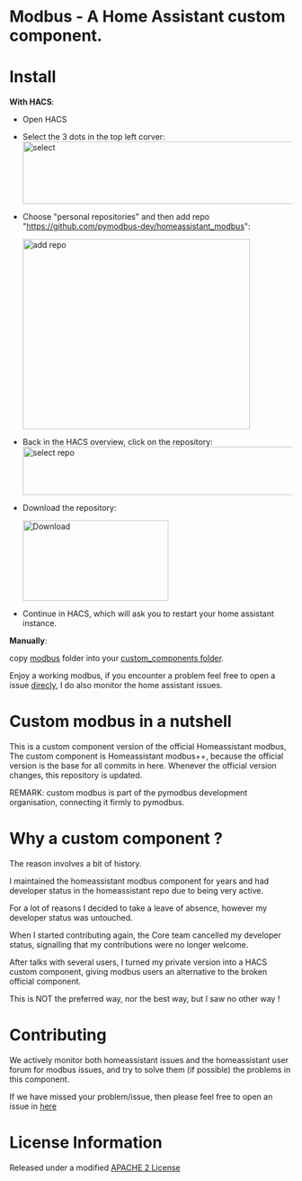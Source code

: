 Modbus - A Home Assistant custom component.
=== 

Install
===

**With HACS**:

- Open HACS
- Select the 3 dots in the top left corver:
  <img width="1061" height="111" alt="select" src="https://github.com/user-attachments/assets/bae0fde3-f6e7-4d3d-b53c-397d1c46d7b3" />

- Choose "personal repositories" and then add repo
  "https://github.com/pymodbus-dev/homeassistant_modbus":

  <img width="404" height="338" alt="add repo" src="https://github.com/user-attachments/assets/e9332384-b050-41fc-a012-af8fc9f2bd90" />

- Back in the HACS overview, click on the repository:
  <img width="1046" height="86" alt="select repo" src="https://github.com/user-attachments/assets/39a64276-4e57-46c8-a452-2afac64caaf3" />

- Download the repository:


  <img width="259" height="143" alt="Download" src="https://github.com/user-attachments/assets/835c1aef-c495-4d6d-80ba-36093f12d8da" />

- Continue in HACS, which will ask you to restart your home assistant instance.

**Manually**:

   copy [modbus](https://github.com/pymodbus-dev/homeassistant_modbus/blob/dev/custom_components/modbus)
   folder into your [custom_components folder](https://developers.home-assistant.io/docs/creating_integration_file_structure/#where-home-assistant-looks-for-integrations).

Enjoy a working modbus, if you encounter a problem feel free to open a issue [direcly](https://github.com/pymodbus-dev/homeassistant_modbus/issues>),
I do also monitor the home assistant issues.


Custom modbus in a nutshell
===

This is a custom component version of the official Homeassistant modbus, The
custom component is Homeassistant modbus++, because the official version is the
base for all commits in here. Whenever the official version changes, this repository
is updated.

REMARK: custom modbus is part of the pymodbus development organisation, connecting it
firmly to pymodbus.


Why a custom component ?
===

The reason involves a bit of history.

I maintained the homeassistant modbus component for years and had 
developer status in the homeassistant repo due to being very active.

For a lot of reasons I decided to take a leave of absence, however my developer
status was untouched.

When I started contributing again, the Core team cancelled my developer status,
signalling that my contributions were no longer welcome.

After talks with several users, I turned my private version into a HACS
custom component, giving modbus users an alternative to the broken official
component.

This is NOT the preferred way, nor the best way, but I saw no other way !


Contributing
===

We actively monitor both homeassistant issues and the homeassistant user forum for
modbus issues, and try to solve them (if possible) the problems in this component.

If we have missed your problem/issue, then please feel free to open an issue in
[here](https://github.com/pymodbus-dev/homeassistant_modbus/issues>)


License Information
===

Released under a modified [APACHE 2 License](https://github.com/pymodbus-dev/homeassistant_modbus/blob/dev/LICENSE)

